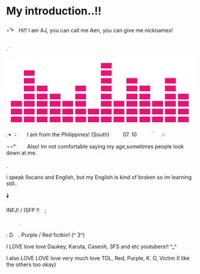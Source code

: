 # My introduction..!! 
⋆˚࿔　Hi!! I am AJ, you can call me Aen, you can give me nicknames! 

. ݁　　

![image alt](7a98413dbf3b22a08914cb78f4064a36.gif) 

.𖥔 ݁ ˖　　I am from the Philippines! (South)  　　 07. 10　　　 ๋ ㅤ 🎶　　　

¬¬°⠀⠀⠀Also! Im not comfortable saying my age,sometimes people look down at me.

ˎ　　

i speak Ilocano and English, but my English is kind of broken so im learning still..

 🕯️

INFJ! / ISFP !!　;　

　　﹒　　

: D⠀ . Purple / Red fictkin! (^ 3^) 

I LOVE love love Daukey, Karuta, Caseoh, 3FS and etc youtubers!! ^_^

I also LOVE LOVE love very much love TDL, Red, Purple, K. O, Victim (I like the others too okay) 
